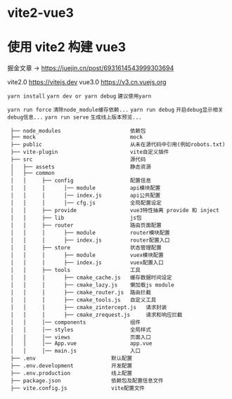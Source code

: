 # vite2-vue3

# 使用 vite2 构建 vue3

掘金文章 -> <https://juejin.cn/post/6931614543999303694>

vite2.0 <https://vitejs.dev> vue3.0 <https://v3.cn.vuejs.org>

`yarn install` `yarn dev or yarn debug` `建议使用yarn`

`yarn run force` `清除node_module缓存依赖...`
`yarn run debug` `开启debug显示相关debug信息...`
`yarn run serve` `生成线上版本预览...`

```
 ├── node_modules                      依赖包
 ├── mock                              mock
 ├── public                            从未在源代码中引用(例如robots.txt)
 ├── vite-plugin                       vite自定义插件
 ├── src                               源代码
 │   ├── assets                        静态资源
 │   ├── common
 │   │     ├── config                  配置信息
 │   │     │      │── module           api模块配置
 │   │     │      │── index.js         api公共配置
 │   │     │      │── cfg.js           全局配置设定
 │   │     ├── provide                 vue3特性抽离 provide 和 inject
 │   │     ├── lib                     js包
 │   │     ├── router                  路由页面配置
 │   │     │      ├── module           router模块配置
 │   │     │      ├── index.js         router配置入口
 │   │     ├── store                   状态管理配置
 │   │     │      ├── module           vuex模块配置
 │   │     │      ├── index.js         vuex配置入口
 │   │     ├── tools                   工具
 │   │     │      ├── cmake_cache.js   缓存数据时间设定
 │   │     │      ├── cmake_lazy.js    懒加载js module
 │   │     │      ├── cmake_router.js  路由拦截
 │   │     │      ├── cmake_tools.js   自定义工具
 │   │     │      ├── cmake_zintercept.js   请求封装
 │   │     │      ├── cmake_zrequest.js     请求和响应拦截
 │   │     │── components              组件
 │   │     │── styles                  全局样式
 │   │     │── views                   页面入口
 │   │     │── App.vue                 app.vue
 │   │     │── main.js                 入口
 ├── .env                        默认配置
 ├── .env.development            开发配置
 ├── .env.production             线上配置
 ├── package.json                依赖包及配置信息文件
 ├── vite.config.js              vite配置文件
```
